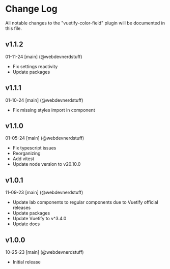 # Change Log
All notable changes to the "vuetify-color-field" plugin will be documented in this file.

## v1.1.2
01-11-24
[main] (@webdevnerdstuff)
* Fix settings reactivity
* Update packages

## v1.1.1
01-10-24
[main] (@webdevnerdstuff)
* Fix missing styles import in component

## v1.1.0
01-05-24
[main] (@webdevnerdstuff)
* Fix typescript issues
* Reorganizing
* Add vitest
* Update node version to v20.10.0

## v1.0.1
11-09-23
[main] (@webdevnerdstuff)
* Update lab components to regular components due to Vuetify official releases
* Update packages
* Update Vuetify to v^3.4.0
* Update docs

## v1.0.0
10-25-23
[main] (@webdevnerdstuff)
* Initial release

